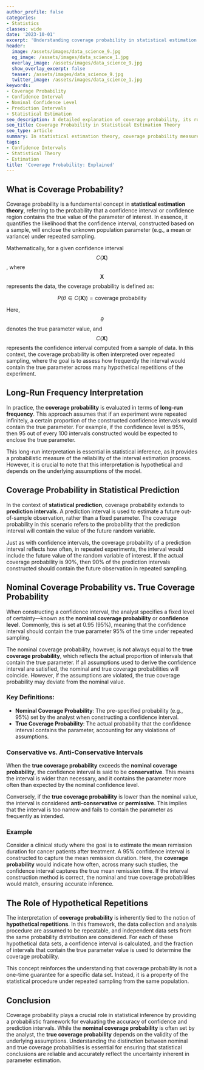 ```yaml
---
author_profile: false
categories:
- Statistics
classes: wide
date: '2023-10-01'
excerpt: 'Understanding coverage probability in statistical estimation and prediction: its role in constructing confidence intervals and assessing their accuracy.'
header:
  image: /assets/images/data_science_9.jpg
  og_image: /assets/images/data_science_1.jpg
  overlay_image: /assets/images/data_science_9.jpg
  show_overlay_excerpt: false
  teaser: /assets/images/data_science_9.jpg
  twitter_image: /assets/images/data_science_1.jpg
keywords:
- Coverage Probability
- Confidence Interval
- Nominal Confidence Level
- Prediction Intervals
- Statistical Estimation
seo_description: A detailed explanation of coverage probability, its role in statistical estimation theory, and its relationship to confidence intervals and prediction intervals.
seo_title: Coverage Probability in Statistical Estimation Theory
seo_type: article
summary: In statistical estimation theory, coverage probability measures the likelihood that a confidence interval contains the true parameter of interest. This article explains its importance in statistical theory, prediction intervals, and nominal coverage probability.
tags:
- Confidence Intervals
- Statistical Theory
- Estimation
title: 'Coverage Probability: Explained'
---
```


## What is Coverage Probability?

Coverage probability is a fundamental concept in **statistical estimation theory**, referring to the probability that a confidence interval or confidence region contains the true value of the parameter of interest. In essence, it quantifies the likelihood that the confidence interval, constructed based on a sample, will enclose the unknown population parameter (e.g., a mean or variance) under repeated sampling.

Mathematically, for a given confidence interval $$C(\mathbf{X})$$, where $$\mathbf{X}$$ represents the data, the coverage probability is defined as:

$$
P(\theta \in C(\mathbf{X})) = \text{coverage probability}
$$

Here, $$\theta$$ denotes the true parameter value, and $$C(\mathbf{X})$$ represents the confidence interval computed from a sample of data. In this context, the coverage probability is often interpreted over repeated sampling, where the goal is to assess how frequently the interval would contain the true parameter across many hypothetical repetitions of the experiment.

## Long-Run Frequency Interpretation

In practice, the **coverage probability** is evaluated in terms of **long-run frequency**. This approach assumes that if an experiment were repeated infinitely, a certain proportion of the constructed confidence intervals would contain the true parameter. For example, if the confidence level is 95%, then 95 out of every 100 intervals constructed would be expected to enclose the true parameter.

This long-run interpretation is essential in statistical inference, as it provides a probabilistic measure of the reliability of the interval estimation process. However, it is crucial to note that this interpretation is hypothetical and depends on the underlying assumptions of the model.

## Coverage Probability in Statistical Prediction

In the context of **statistical prediction**, coverage probability extends to **prediction intervals**. A prediction interval is used to estimate a future out-of-sample observation, rather than a fixed parameter. The coverage probability in this scenario refers to the probability that the prediction interval will contain the value of the future random variable.

Just as with confidence intervals, the coverage probability of a prediction interval reflects how often, in repeated experiments, the interval would include the future value of the random variable of interest. If the actual coverage probability is 90%, then 90% of the prediction intervals constructed should contain the future observation in repeated sampling.

## Nominal Coverage Probability vs. True Coverage Probability

When constructing a confidence interval, the analyst specifies a fixed level of certainty—known as the **nominal coverage probability** or **confidence level**. Commonly, this is set at 0.95 (95%), meaning that the confidence interval should contain the true parameter 95% of the time under repeated sampling.

The nominal coverage probability, however, is not always equal to the **true coverage probability**, which reflects the actual proportion of intervals that contain the true parameter. If all assumptions used to derive the confidence interval are satisfied, the nominal and true coverage probabilities will coincide. However, if the assumptions are violated, the true coverage probability may deviate from the nominal value.

### Key Definitions:

- **Nominal Coverage Probability**: The pre-specified probability (e.g., 95%) set by the analyst when constructing a confidence interval.
- **True Coverage Probability**: The actual probability that the confidence interval contains the parameter, accounting for any violations of assumptions.

### Conservative vs. Anti-Conservative Intervals

When the **true coverage probability** exceeds the **nominal coverage probability**, the confidence interval is said to be **conservative**. This means the interval is wider than necessary, and it contains the parameter more often than expected by the nominal confidence level.

Conversely, if the **true coverage probability** is lower than the nominal value, the interval is considered **anti-conservative** or **permissive**. This implies that the interval is too narrow and fails to contain the parameter as frequently as intended.

### Example

Consider a clinical study where the goal is to estimate the mean remission duration for cancer patients after treatment. A 95% confidence interval is constructed to capture the mean remission duration. Here, the **coverage probability** would indicate how often, across many such studies, the confidence interval captures the true mean remission time. If the interval construction method is correct, the nominal and true coverage probabilities would match, ensuring accurate inference.

## The Role of Hypothetical Repetitions

The interpretation of **coverage probability** is inherently tied to the notion of **hypothetical repetitions**. In this framework, the data collection and analysis procedure are assumed to be repeatable, and independent data sets from the same probability distribution are considered. For each of these hypothetical data sets, a confidence interval is calculated, and the fraction of intervals that contain the true parameter value is used to determine the coverage probability.

This concept reinforces the understanding that coverage probability is not a one-time guarantee for a specific data set. Instead, it is a property of the statistical procedure under repeated sampling from the same population.

## Conclusion

Coverage probability plays a crucial role in statistical inference by providing a probabilistic framework for evaluating the accuracy of confidence and prediction intervals. While the **nominal coverage probability** is often set by the analyst, the **true coverage probability** depends on the validity of the underlying assumptions. Understanding the distinction between nominal and true coverage probabilities is essential for ensuring that statistical conclusions are reliable and accurately reflect the uncertainty inherent in parameter estimation.
